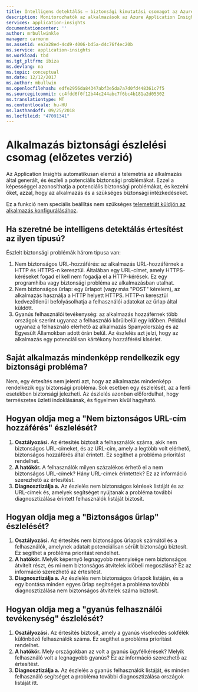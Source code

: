 ```yaml
---
title: Intelligens detektálás – biztonsági kimutatási csomagot az Azure Application Insights |} A Microsoft Docs
description: Monitorozhatók az alkalmazások az Azure Application Insights a potenciális biztonsági problémákat.
services: application-insights
documentationcenter: ''
author: mrbullwinkle
manager: carmonm
ms.assetid: ea2a28ed-4cd9-4006-bd5a-d4c76f4ec20b
ms.service: application-insights
ms.workload: tbd
ms.tgt_pltfrm: ibiza
ms.devlang: na
ms.topic: conceptual
ms.date: 12/12/2017
ms.author: mbullwin
ms.openlocfilehash: edfe2956da84347abf3e5da7a7d0fd448361c7f5
ms.sourcegitcommit: cc4fdd6f0f12b44c244abc7f6bc4b181a2d05302
ms.translationtype: MT
ms.contentlocale: hu-HU
ms.lasthandoff: 09/25/2018
ms.locfileid: "47091341"
---
```

# <a name="application-security-detection-pack-preview"></a>Alkalmazás biztonsági észlelési csomag (előzetes verzió)

Az Application Insights automatikusan elemzi a telemetria az alkalmazás által generált, és észleli a potenciális biztonsági problémákat. Ezzel a képességgel azonosíthatja a potenciális biztonsági problémákat, és kezelni őket, azzal, hogy az alkalmazás és a szükséges biztonsági intézkedéseket.

Ez a funkció nem speciális beállítás nem szükséges [telemetriát küldjön az alkalmazás konfigurálásához](https://docs.microsoft.com/azure/application-insights/app-insights-usage-overview).

## <a name="when-would-i-get-this-type-of-smart-detection-notification"></a>Ha szeretné be intelligens detektálás értesítést az ilyen típusú?
Észlelt biztonsági problémák három típusa van:
1. Nem biztonságos URL-hozzáférés: az alkalmazás URL-hozzáférnek a HTTP és HTTPS-n keresztül. Általában egy URL-címet, amely HTTPS-kéréseket fogad el kell nem fogadja el a HTTP-kérések. Ez egy programhiba vagy biztonsági probléma az alkalmazásban utalhat.
2. Nem biztonságos űrlap: egy űrlapot (vagy más "POST" kérelem), az alkalmazás használja a HTTP helyett HTTPS. HTTP-n keresztül kedvezőtlenül befolyásolhatja a felhasználói adatokat az űrlap által küldött.
3. Gyanús felhasználói tevékenység: az alkalmazás hozzáférnek több országok szerint ugyanaz a felhasználó körülbelül egy időben. Például ugyanaz a felhasználó elérhető az alkalmazás Spanyolország és az Egyesült Államokban adott órán belül. Az észlelés azt jelzi, hogy az alkalmazás egy potenciálisan kártékony hozzáférési kísérlet.

## <a name="does-my-app-definitely-have-a-security-issue"></a>Saját alkalmazás mindenképp rendelkezik egy biztonsági probléma?
Nem, egy értesítés nem jelenti azt, hogy az alkalmazás mindenképp rendelkezik egy biztonsági probléma. Sok esetben egy észlelését, az a fenti esetekben biztonsági jelezheti. Az észlelés azonban előfordulhat, hogy természetes üzleti indoklásának, és figyelmen kívül hagyható.

## <a name="how-do-i-fix-the-insecure-url-access-detection"></a>Hogyan oldja meg a "Nem biztonságos URL-cím hozzáférés" észlelését?
1. **Osztályozási.** Az értesítés biztosít a felhasználók száma, akik nem biztonságos URL-címeket, és az URL-cím, amely a legtöbb volt elérhető, biztonságos hozzáférés által érintett. Ez segíthet a probléma prioritást rendelhet.
2. **A hatókör.** A felhasználók milyen százalékos érhető el a nem biztonságos URL-címek? Hány URL-címek érintettek? Ez az információ szerezhető az értesítést.
3. **Diagnosztizálja a.** Az észlelés nem biztonságos kérések listáját és az URL-címek és, amelyek segítséget nyújtanak a probléma további diagnosztizálása érintett felhasználók listáját biztosít.

## <a name="how-do-i-fix-the-insecure-form-detection"></a>Hogyan oldja meg a "Biztonságos űrlap" észlelését?
1. **Osztályozási.** Az értesítés nem biztonságos űrlapok számától és a felhasználók, amelynek adatait potenciálisan sérült biztonságú biztosít. Ez segíthet a probléma prioritást rendelhet.
2. **A hatókör.** Melyik képernyő legnagyobb mennyisége nem biztonságos átvitelt részt, és mi nem biztonságos átvitelek időbeli megoszlása? Ez az információ szerezhető az értesítést.
3. **Diagnosztizálja a.** Az észlelés nem biztonságos űrlapok listáján, és a egy bontása minden egyes űrlap segítséget a probléma további diagnosztizálása nem biztonságos átvitelek száma biztosít.

## <a name="how-do-i-fix-the-suspicious-user-activity-detection"></a>Hogyan oldja meg a "gyanús felhasználói tevékenység" észlelését?
1. **Osztályozási.** Az értesítés biztosít, amely a gyanús viselkedés sokfélék különböző felhasználók száma. Ez segíthet a probléma prioritást rendelhet.
2. **A hatókör.** Mely országokban az volt a gyanús ügyfélkérések? Melyik felhasználó volt a legnagyobb gyanús? Ez az információ szerezhető az értesítést.
3. **Diagnosztizálja a.** Az észlelés a gyanús felhasználók listáját, és minden felhasználó segítséget a probléma további diagnosztizálása országok listáját itt.
